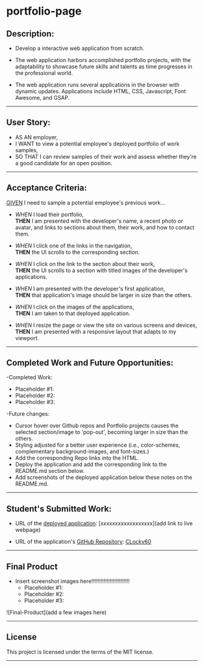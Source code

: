 # portfolio-page

## Description:

- Develop a interactive web application from scratch.

- The web application harbors accomplished portfolio projects, with the adaptability to showcase future skills and talents as time progresses in the professional world.

- The web application runs several applications in the browser with dynamic updates. Applications include HTML, CSS, Javascript, Font Awesome, and GSAP.

---

## User Story:

- AS AN employer,
- I WANT to view a potential employee's deployed portfolio of work samples,
- SO THAT I can review samples of their work and assess whether they're a good candidate for an open position.

---

## Acceptance Criteria:

<u>GIVEN</u> I need to sample a potential employee's previous work...

- <i>WHEN</i> I load their portfolio,
  <br><b>THEN</b> I am presented with the developer's name, a recent photo or avatar, and links to sections about them, their work, and how to contact them.

- <i>WHEN</i> I click one of the links in the navigation,
  <br><b>THEN</b> the UI scrolls to the corresponding section.

- <i>WHEN</i> I click on the link to the section about their work,
  <br><b>THEN</b> the UI scrolls to a section with titled images of the developer's applications.

- <i>WHEN</i> I am presented with the developer's first application,
  <br><b>THEN</b> that application's image should be larger in size than the others.

- <i>WHEN</i> I click on the images of the applications,
  <br><b>THEN</b> I am taken to that deployed application.

- <i>WHEN</i> I resize the page or view the site on various screens and devices,
  <br><b>THEN</b> I am presented with a responsive layout that adapts to my viewport.

---

## Completed Work and Future Opportunities:

-Completed Work:

- Placeholder #1:
- Placeholder #2:
- Placeholder #3:

-Future changes:

- Cursor hover over Github repos and Portfolio projects causes the selected section/image to 'pop-out', becoming larger in size than the others.
- Styling adjusted for a better user experience (i.e., color-schemes, complementary background-images, and font-sizes.)
- Add the corresponding Repo links into the HTML.
- Deploy the application and add the corresponding link to the README.md section below.
- Add screenshots of the deployed application below these notes on the README.md.

---

## Student's Submitted Work:

- URL of the <u>deployed application</u>: [xxxxxxxxxxxxxxxxxx](add link to live webpage)

- URL of the application's <u>GitHub Repository</u>: [CLocky60](#)

---

## Final Product

- Insert screenshot images here!!!!!!!!!!!!!!!!!!!!!!!!!
  - Placeholder #1:
  - Placeholder #2:
  - Placeholder #3:

![Final-Product](add a few images here)

---

## License

This project is licensed under the terms of the MIT license.

---
